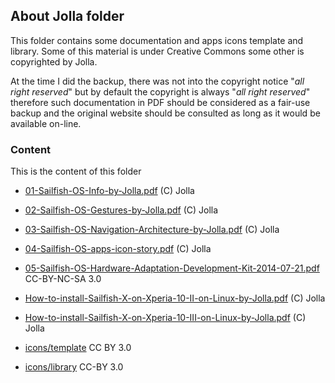 ## About Jolla folder

This folder contains some documentation and apps icons template and library. Some of this material is under Creative Commons some other is copyrighted by Jolla.

At the time I did the backup, there was not into the copyright notice "*all right reserved*" but by default the copyright is always "*all right reserved*" therefore such documentation in PDF should be considered as a fair-use backup and the original website should be consulted as long as it would be available on-line.

### Content

This is the content of this folder

* [01-Sailfish-OS-Info-by-Jolla.pdf](01-Sailfish-OS-Info-by-Jolla.pdf) (C) Jolla
* [02-Sailfish-OS-Gestures-by-Jolla.pdf](02-Sailfish-OS-Gestures-by-Jolla.pdf) (C) Jolla
* [03-Sailfish-OS-Navigation-Architecture-by-Jolla.pdf](03-Sailfish-OS-Navigation-Architecture-by-Jolla.pdf) (C) Jolla
* [04-Sailfish-OS-apps-icon-story.pdf](04-Sailfish-OS-apps-icon-story.pdf) (C) Jolla
* [05-Sailfish-OS-Hardware-Adaptation-Development-Kit-2014-07-21.pdf](05-Sailfish-OS-Hardware-Adaptation-Development-Kit-2014-07-21.pdf) CC-BY-NC-SA 3.0

* [How-to-install-Sailfish-X-on-Xperia-10-II-on-Linux-by-Jolla.pdf](How-to-install-Sailfish-X-on-Xperia-10-II-on-Linux-by-Jolla.pdf) (C) Jolla
* [How-to-install-Sailfish-X-on-Xperia-10-III-on-Linux-by-Jolla.pdf](How-to-install-Sailfish-X-on-Xperia-10-III-on-Linux-by-Jolla.pdf) (C) Jolla

* [icons/template](icons/template/) CC BY 3.0
* [icons/library](icons/library/) CC-BY 3.0
